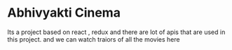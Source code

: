 # Abhivyakti Cinema 
Its a project based on react , redux and there are lot of apis that are used in this project. and we can watch traiors of all the movies here
